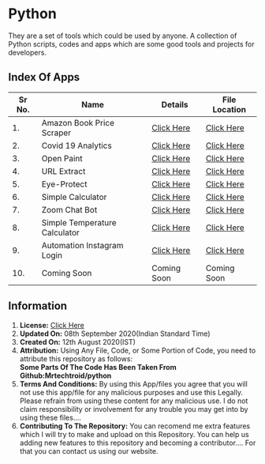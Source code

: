 # Python
They are a set of tools which could be used by anyone. A collection of Python scripts, codes and apps which are some good tools and projects for developers.  
## Index Of Apps
| Sr No. | Name  | Details | File Location |
| ------------- | ------------- | --------- | -------- |
| 1.  | Amazon Book Price Scraper         |[Click Here](https://github.com/mrtechtroid/python/blob/master/DESCRIPTION.md#amazon-book-price-scraper)      |[Click Here](https://github.com/mrtechtroid/python/blob/master/Amazon-Book-Price-Scraper.py)          |        
| 2.  | Covid 19 Analytics                |[Click Here](https://github.com/mrtechtroid/python/blob/master/DESCRIPTION.md#covid-19-analytics)             |[Click Here](https://github.com/mrtechtroid/python/blob/master/Covid19-Analytics.py)                  |  
| 3.  | Open Paint                        |[Click Here](https://github.com/mrtechtroid/python/blob/master/DESCRIPTION.md#open-paint)                     |[Click Here](https://github.com/mrtechtroid/python/blob/master/openpaint.py)                          |        
| 4.  | URL Extract                       |[Click Here](https://github.com/mrtechtroid/python/blob/master/DESCRIPTION.md#url-extract)                    |[Click Here](https://github.com/mrtechtroid/python/blob/master/urlextract.py)                         |  
| 5.  | Eye-Protect                       |[Click Here](https://github.com/mrtechtroid/python/blob/master/DESCRIPTION.md#eye-protect)                    |[Click Here](https://github.com/mrtechtroid/python/blob/master/Eye-Protect.pyw)                       |
| 6.  | Simple Calculator                 |[Click Here](https://github.com/mrtechtroid/python/blob/master/DESCRIPTION.md#simple-calculator)              |[Click Here](https://github.com/mrtechtroid/python/blob/master/Simple-Calculator.py)                  |  
| 7.  | Zoom Chat Bot                     |[Click Here](https://github.com/mrtechtroid/python/blob/master/DESCRIPTION.md#zoom-chat-bot)                  |[Click Here](https://github.com/mrtechtroid/python/blob/master/Zoom-Chat-Bot.py)                      |        
| 8.  | Simple Temperature Calculator     |[Click Here](https://github.com/mrtechtroid/python/blob/master/DESCRIPTION.md#simple-temperature-calculator)  |[Click Here](https://github.com/mrtechtroid/python/blob/master/Simple-Temp-Calc.py)                   |  
| 9.  | Automation Instagram Login        |[Click Here](https://github.com/mrtechtroid/python/blob/master/DESCRIPTION.md#automation-instagram-login)     |[Click Here](https://github.com/mrtechtroid/python/blob/master/Automation-Instagram-Login.py)         |        
| 10. | Coming Soon                       | Coming Soon                                                                                                  | Coming Soon                                                                                          |  
## Information  
1. **License:**  [Click Here](https://github.com/mrtechtroid/python/blob/master/LICENSE)
2. **Updated On:** 08th September 2020(Indian Standard Time)
3. **Created On:** 12th August 2020(IST)
4. **Attribution:** Using Any File, Code, or Some Portion of Code, you need to attribute this repository as follows:   
**Some Parts Of The Code Has Been Taken From Github:Mrtechtroid/python**   
5. **Terms And Conditions:** By using this App/files you agree that you will not use this app/file for any malicious purposes and use this Legally.  Please refrain from using these content for any malicious use. I do not claim responsibility or involvement for any trouble you may get into by using these files....
6. **Contributing To The Repository:** You can recomend me extra features which I will try to make and upload on this Repository. You can help us adding new features to this repository and becoming a contributor.... For that you can contact us using our website.

